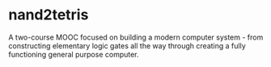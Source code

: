 # nand2tetris
A two-course MOOC focused on building a modern computer system - from constructing elementary logic gates all the way through creating a fully functioning general purpose computer.
